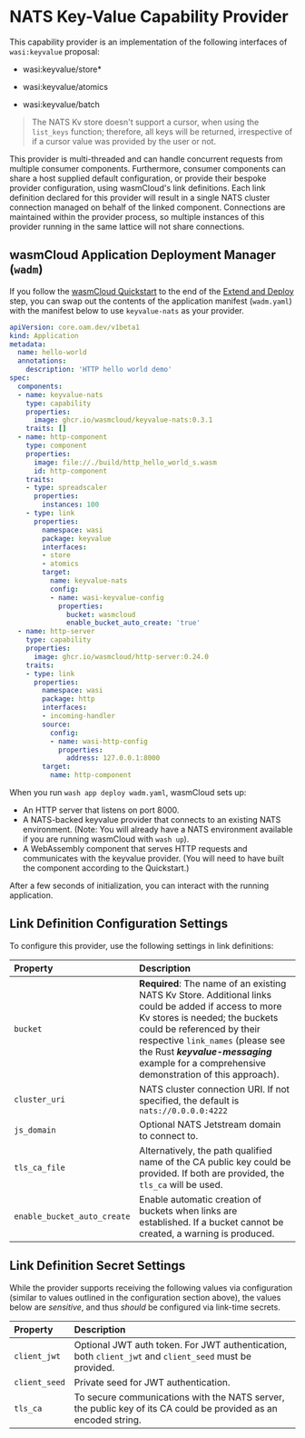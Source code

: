 # NATS Key-Value Capability Provider

This capability provider is an implementation of the following interfaces of `wasi:keyvalue` proposal:

- wasi:keyvalue/store\*

- wasi:keyvalue/atomics

- wasi:keyvalue/batch

> The NATS Kv store doesn't support a cursor, when using the `list_keys` function; therefore, all keys will be returned, irrespective of if a cursor value was provided by the user or not.

This provider is multi-threaded and can handle concurrent requests from multiple consumer components. Furthermore, consumer components can share a host supplied default configuration, or provide their bespoke provider configuration, using wasmCloud's link definitions. Each link definition declared for this provider will result in a single NATS cluster connection managed on behalf of the linked component. Connections are maintained within the provider process, so multiple instances of this provider running in the same lattice will not share connections.

## wasmCloud Application Deployment Manager (`wadm`)

If you follow the [wasmCloud Quickstart](https://wasmcloud.com/docs/tour/hello-world) to the end of the [Extend and Deploy](https://wasmcloud.com/docs/tour/extend-and-deploy) step, you can swap out the contents of the application manifest (`wadm.yaml`) with the manifest below to use `keyvalue-nats` as your provider.

```yaml
apiVersion: core.oam.dev/v1beta1
kind: Application
metadata:
  name: hello-world
  annotations:
    description: 'HTTP hello world demo'
spec:
  components:
  - name: keyvalue-nats
    type: capability
    properties:
      image: ghcr.io/wasmcloud/keyvalue-nats:0.3.1
    traits: []
  - name: http-component
    type: component
    properties:
      image: file://./build/http_hello_world_s.wasm
      id: http-component
    traits:
    - type: spreadscaler
      properties:
        instances: 100
    - type: link
      properties:
        namespace: wasi
        package: keyvalue
        interfaces:
        - store
        - atomics
        target:
          name: keyvalue-nats
          config:
          - name: wasi-keyvalue-config
            properties:
              bucket: wasmcloud
              enable_bucket_auto_create: 'true'
  - name: http-server
    type: capability
    properties:
      image: ghcr.io/wasmcloud/http-server:0.24.0
    traits:
    - type: link
      properties:
        namespace: wasi
        package: http
        interfaces:
        - incoming-handler
        source:
          config:
          - name: wasi-http-config
            properties:
              address: 127.0.0.1:8000
        target:
          name: http-component
```

When you run `wash app deploy wadm.yaml`, wasmCloud sets up:

* An HTTP server that listens on port 8000.
* A NATS-backed keyvalue provider that connects to an existing NATS environment. (Note: You will already have a NATS environment available if you are running wasmCloud with `wash up`).
* A WebAssembly component that serves HTTP requests and communicates with the keyvalue provider. (You will need to have built the component according to the Quickstart.)

After a few seconds of initialization, you can interact with the running application.

## Link Definition Configuration Settings

To configure this provider, use the following settings in link definitions:

| **Property**                | **Description**                                                                                                                                                                                                                                                                                         |
|:----------------------------|:--------------------------------------------------------------------------------------------------------------------------------------------------------------------------------------------------------------------------------------------------------------------------------------------------------|
| `bucket`                    | **Required**: The name of an existing NATS Kv Store. Additional links could be added if access to more Kv stores is needed; the buckets could be referenced by their respective `link_names` (please see the Rust **_keyvalue-messaging_** example for a comprehensive demonstration of this approach). |
| `cluster_uri`               | NATS cluster connection URI. If not specified, the default is `nats://0.0.0.0:4222`                                                                                                                                                                                                                     |
| `js_domain`                 | Optional NATS Jetstream domain to connect to.                                                                                                                                                                                                                                                           |
| `tls_ca_file`               | Alternatively, the path qualified name of the CA public key could be provided. If both are provided, the `tls_ca` will be used.                                                                                                                                                                         |
| `enable_bucket_auto_create` | Enable automatic creation of buckets when links are established. If a bucket cannot be created, a warning is produced.                                                                                                                                                                                                                                        |

## Link Definition Secret Settings

While the provider supports receiving the following values via configuration (similar to values outlined in the configuration section above), the values below are _sensitive_, and thus _should_ be configured via link-time secrets.

| **Property**  | **Description**                                                                                                 |
| :------------ | :-------------------------------------------------------------------------------------------------------------- |
| `client_jwt`  | Optional JWT auth token. For JWT authentication, both `client_jwt` and `client_seed` must be provided.          |
| `client_seed` | Private seed for JWT authentication.                                                                            |
| `tls_ca`      | To secure communications with the NATS server, the public key of its CA could be provided as an encoded string. |
